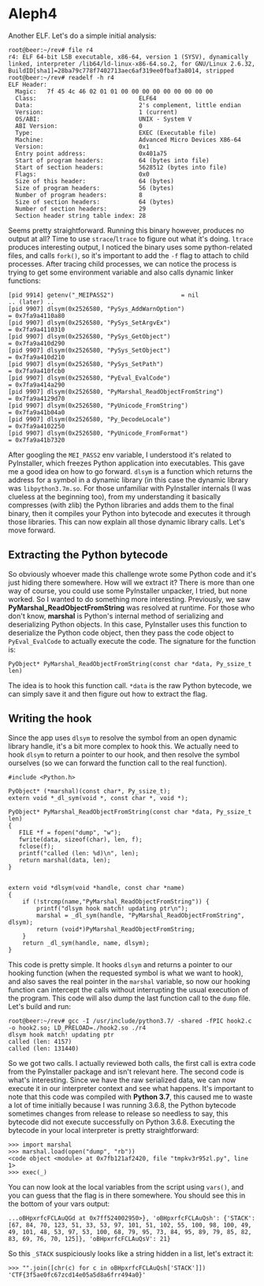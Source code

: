 # Aleph4
Another ELF. Let's do a simple initial analysis:

    root@beer:~/rev# file r4
	r4: ELF 64-bit LSB executable, x86-64, version 1 (SYSV), dynamically linked, interpreter /lib64/ld-linux-x86-64.so.2, for GNU/Linux 2.6.32, BuildID[sha1]=28ba79c778f7402713aec6af319ee0fbaf3a8014, stripped
	root@beer:~/rev# readelf -h r4
	ELF Header:
	  Magic:   7f 45 4c 46 02 01 01 00 00 00 00 00 00 00 00 00
	  Class:                             ELF64
	  Data:                              2's complement, little endian
	  Version:                           1 (current)
	  OS/ABI:                            UNIX - System V
	  ABI Version:                       0
	  Type:                              EXEC (Executable file)
	  Machine:                           Advanced Micro Devices X86-64
	  Version:                           0x1
	  Entry point address:               0x401a75
	  Start of program headers:          64 (bytes into file)
	  Start of section headers:          5628512 (bytes into file)
	  Flags:                             0x0
	  Size of this header:               64 (bytes)
	  Size of program headers:           56 (bytes)
	  Number of program headers:         8
	  Size of section headers:           64 (bytes)
	  Number of section headers:         29
	  Section header string table index: 28

Seems pretty straightforward. Running this binary however, produces no output at all? Time to use `strace`/`ltrace` to figure out what it's doing.
`ltrace` produces interesting output, I noticed the binary uses some python-related files, and calls `fork()`, so it's important to add the `-f` flag to attach to child processes. After tracing child processes, we can notice the process is trying to get some environment variable and also calls dynamic linker functions:

    [pid 9914] getenv("_MEIPASS2")                   = nil
	.. (later) ..
	[pid 9907] dlsym(0x2526580, "PySys_AddWarnOption")                                                                                        = 0x7fa9a4110a80
	[pid 9907] dlsym(0x2526580, "PySys_SetArgvEx")                                                                                            = 0x7fa9a4110310
	[pid 9907] dlsym(0x2526580, "PySys_GetObject")                                                                                            = 0x7fa9a410d290
	[pid 9907] dlsym(0x2526580, "PySys_SetObject")                                                                                            = 0x7fa9a410d210
	[pid 9907] dlsym(0x2526580, "PySys_SetPath")                                                                                              = 0x7fa9a410fcb0
	[pid 9907] dlsym(0x2526580, "PyEval_EvalCode")                                                                                            = 0x7fa9a414a290
	[pid 9907] dlsym(0x2526580, "PyMarshal_ReadObjectFromString")                                                                             = 0x7fa9a4129d70
	[pid 9907] dlsym(0x2526580, "PyUnicode_FromString")                                                                                       = 0x7fa9a41b04a0
	[pid 9907] dlsym(0x2526580, "Py_DecodeLocale")                                                                                            = 0x7fa9a4102250
	[pid 9907] dlsym(0x2526580, "PyUnicode_FromFormat")                                                                                       = 0x7fa9a41b7320

After googling the `MEI_PASS2` env variable, I understood it's related to PyInstaller, which freezes Python application into executables. This gave me a good idea on how to go forward. `dlsym` is a function which returns the address for a symbol in a dynamic library (in this case the dynamic library was `libpython3.7m.so`.
For those unfamiliar with PyInstaller internals (I was clueless at the beginning too), from my understanding it basically compresses (with zlib) the Python libraries and adds them to the final binary, then it compiles your Python into bytecode and executes it through those libraries. This can now explain all those dynamic library calls. Let's move forward.

## Extracting the Python bytecode
So obviously whoever made this challenge wrote some Python code and it's just hiding there somewhere. How will we extract it? There is more than one way of course, you could use some PyInstaller unpacker, I tried, but none worked. So I wanted to do something more interesting.
Previously, we saw **PyMarshal_ReadObjectFromString** was resolved at runtime. For those who don't know, **marshal** is Python's internal method of serializing and deserializing Python objects. In this case, PyInstaller uses this function to deserialize the Python code object, then they pass the code object to `PyEval_EvalCode` to actually execute the code.
The signature for the function is:

    PyObject* PyMarshal_ReadObjectFromString(const char *data, Py_ssize_t len)

The idea is to hook this function call.  `*data` is the raw Python bytecode, we can simply save it and then figure out how to extract the flag.

## Writing the hook
Since the app uses `dlsym` to resolve the symbol from an open dynamic library handle, it's a bit more complex to hook this. We actually need to hook `dlsym` to return a pointer to our hook, and then resolve the symbol ourselves (so we can forward the function call to the real function). 

    #include <Python.h>

	PyObject* (*marshal)(const char*, Py_ssize_t);
	extern void *_dl_sym(void *, const char *, void *);

	PyObject* PyMarshal_ReadObjectFromString(const char *data, Py_ssize_t len)
	{
	   FILE *f = fopen("dump", "w");
	   fwrite(data, sizeof(char), len, f);
	   fclose(f);
	   printf("called (len: %d)\n", len);
	   return marshal(data, len);
	}


	extern void *dlsym(void *handle, const char *name)
	{
	    if (!strcmp(name,"PyMarshal_ReadObjectFromString")) {
	        printf("dlsym hook match! updating ptr\n");
	        marshal = _dl_sym(handle, "PyMarshal_ReadObjectFromString", dlsym);
	        return (void*)PyMarshal_ReadObjectFromString;
	    }
	    return _dl_sym(handle, name, dlsym);
	}

This code is pretty simple. It hooks `dlsym` and returns a pointer to our hooking function (when the requested symbol is what we want to hook), and also saves the real pointer in the `marshal` variable, so now our hooking function can intercept the calls without interrupting the usual execution of the program. This code will also dump the last function call to the `dump` file. Let's build and run:

	root@beer:~/rev# gcc -I /usr/include/python3.7/ -shared -fPIC hook2.c -o hook2.so; LD_PRELOAD=./hook2.so ./r4
	dlsym hook match! updating ptr
	called (len: 4157)
	called (len: 131440)

So we got two calls. I actually reviewed both calls, the first call is extra code from the PyInstaller package and isn't relevant here. The second code is what's interesting.
Since we have the raw serialized data, we can now execute it in our interpreter context and see what happens. It's important to note that this code was compiled with **Python 3.7**, this caused me to waste a lot of time initially because I was running 3.6.8, the Python bytecode sometimes changes from release to release so needless to say, this bytecode did not execute successfully on Python 3.6.8.
Executing the bytecode in your local interpreter is pretty straightforward:

    >>> import marshal
	>>> marshal.load(open("dump", "rb"))
	<code object <module> at 0x7fb121af2420, file "tmpkv3r95zl.py", line 1>
	>>> exec(_)

You can now look at the local variables from the script using `vars()`, and you can guess that the flag is in there somewhere. You should see this in the bottom of your vars output:

    ...oBHpxrfcFCLAuQGd at 0x7ff524002950>}, 'oBHpxrfcFCLAuQsh': {'STACK': [67, 84, 70, 123, 51, 33, 53, 97, 101, 51, 102, 55, 100, 98, 100, 49, 49, 101, 48, 53, 97, 53, 100, 68, 79, 95, 73, 84, 95, 89, 79, 85, 82, 83, 69, 76, 70, 125]}, 'oBHpxrfcFCLAuQsV': 21}

So this `_STACK` suspiciously looks like a string hidden in a list, let's extract it:

    >>> "".join([chr(c) for c in oBHpxrfcFCLAuQsh['STACK']])
	'CTF{3f5ae0fc67zcd14e05a5d8a6frr494a0}'
